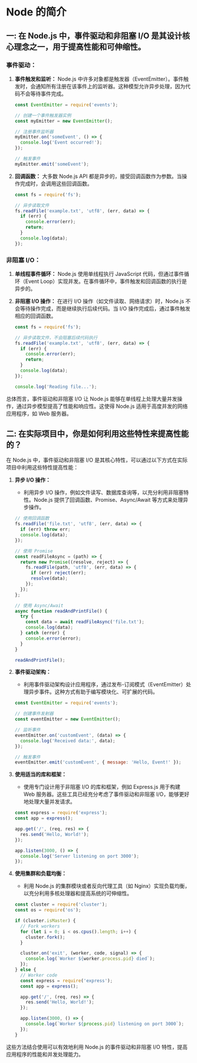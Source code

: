 # Node 的简介
## 一: 在 Node.js 中，事件驱动和非阻塞 I/O 是其设计核心理念之一，用于提高性能和可伸缩性。

### 事件驱动：

1. **事件触发和监听：** Node.js 中许多对象都是触发器（EventEmitter）。事件触发时，会通知所有注册在该事件上的监听器。这种模型允许异步处理，因为代码不会等待事件完成。

    ```javascript
    const EventEmitter = require('events');
    
    // 创建一个事件触发器实例
    const myEmitter = new EventEmitter();
    
    // 注册事件监听器
    myEmitter.on('someEvent', () => {
      console.log('Event occurred!');
    });
    
    // 触发事件
    myEmitter.emit('someEvent');
    ```

2. **回调函数：** 大多数 Node.js API 都是异步的，接受回调函数作为参数。当操作完成时，会调用这些回调函数。

    ```javascript
    const fs = require('fs');
    
    // 异步读取文件
    fs.readFile('example.txt', 'utf8', (err, data) => {
      if (err) {
        console.error(err);
        return;
      }
      console.log(data);
    });
    ```

### 非阻塞 I/O：

1. **单线程事件循环：** Node.js 使用单线程执行 JavaScript 代码，但通过事件循环（Event Loop）实现并发。在事件循环中，事件触发和回调函数的执行是异步的。

2. **非阻塞 I/O 操作：** 在进行 I/O 操作（如文件读取、网络请求）时，Node.js 不会等待操作完成，而是继续执行后续代码。当 I/O 操作完成后，通过事件触发相应的回调函数。

    ```javascript
    const fs = require('fs');
    
    // 异步读取文件，不会阻塞后续代码执行
    fs.readFile('example.txt', 'utf8', (err, data) => {
      if (err) {
        console.error(err);
        return;
      }
      console.log(data);
    });
    
    console.log('Reading file...');
    ```

总体而言，事件驱动和非阻塞 I/O 让 Node.js 能够在单线程上处理大量并发操作，通过异步模型提高了性能和响应性。这使得 Node.js 适用于高度并发的网络应用程序，如 Web 服务器。

## 二: 在实际项目中，你是如何利用这些特性来提高性能的？

在 Node.js 中，事件驱动和非阻塞 I/O 是其核心特性，可以通过以下方式在实际项目中利用这些特性提高性能：

1. **异步 I/O 操作：**
   - 利用异步 I/O 操作，例如文件读写、数据库查询等，以充分利用非阻塞特性。Node.js 提供了回调函数、Promise、Async/Await 等方式来处理异步操作。

   ```javascript
   // 使用回调函数
   fs.readFile('file.txt', 'utf8', (err, data) => {
     if (err) throw err;
     console.log(data);
   });

   // 使用 Promise
   const readFileAsync = (path) => {
     return new Promise((resolve, reject) => {
       fs.readFile(path, 'utf8', (err, data) => {
         if (err) reject(err);
         resolve(data);
       });
     });
   };

   // 使用 Async/Await
   async function readAndPrintFile() {
     try {
       const data = await readFileAsync('file.txt');
       console.log(data);
     } catch (error) {
       console.error(error);
     }
   }

   readAndPrintFile();
   ```

2. **事件驱动架构：**
   - 利用事件驱动架构设计应用程序，通过发布-订阅模式（EventEmitter）处理异步事件。这种方式有助于编写模块化、可扩展的代码。

   ```javascript
   const EventEmitter = require('events');

   // 创建事件发射器
   const eventEmitter = new EventEmitter();

   // 监听事件
   eventEmitter.on('customEvent', (data) => {
     console.log('Received data:', data);
   });

   // 触发事件
   eventEmitter.emit('customEvent', { message: 'Hello, Event!' });
   ```

3. **使用适当的库和框架：**
   - 使用专门设计用于非阻塞 I/O 的库和框架，例如 Express.js 用于构建 Web 服务器。这些工具已经充分考虑了事件驱动和非阻塞 I/O，能够更好地处理大量并发请求。

   ```javascript
   const express = require('express');
   const app = express();

   app.get('/', (req, res) => {
     res.send('Hello, World!');
   });

   app.listen(3000, () => {
     console.log('Server listening on port 3000');
   });
   ```

4. **使用集群和负载均衡：**
   - 利用 Node.js 的集群模块或者反向代理工具（如 Nginx）实现负载均衡，以充分利用多核处理器和提高系统的可伸缩性。

   ```javascript
   const cluster = require('cluster');
   const os = require('os');

   if (cluster.isMaster) {
     // Fork workers
     for (let i = 0; i < os.cpus().length; i++) {
       cluster.fork();
     }

     cluster.on('exit', (worker, code, signal) => {
       console.log(`Worker ${worker.process.pid} died`);
     });
   } else {
     // Worker code
     const express = require('express');
     const app = express();

     app.get('/', (req, res) => {
       res.send('Hello, World!');
     });

     app.listen(3000, () => {
       console.log(`Worker ${process.pid} listening on port 3000`);
     });
   }
   ```

这些方法结合使用可以有效地利用 Node.js 的事件驱动和非阻塞 I/O 特性，提高应用程序的性能和并发处理能力。